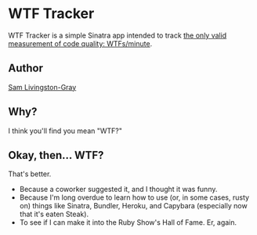 WTF Tracker
===========

WTF Tracker is a simple Sinatra app intended to track [the only valid measurement of code quality: WTFs/minute](http://www.osnews.com/story/19266/WTFs_m).

Author
------

[Sam Livingston-Gray](http://resume.livingston-gray.com)

Why?
----

I think you'll find you mean "WTF?"

Okay, then... WTF?
------------------

That's better.

* Because a coworker suggested it, and I thought it was funny.
* Because I'm long overdue to learn how to use (or, in some cases, rusty on) things like Sinatra, Bundler, Heroku, and Capybara (especially now that it's eaten Steak).
* To see if I can make it into the Ruby Show's Hall of Fame. Er, again.
